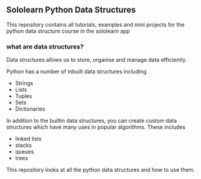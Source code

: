 ## Sololearn Python Data Structures

This repository contains all tutorials, examples and mini projects for the python data structure course in the sololearn app

### what are data structures?
Data structures allows us to store, organise and manage data efficiently.

Python has a number of inbuilt data structures including
* Strings
* Lists
* Tuples
* Sets
* Dictionaries

In addition to the builtin data structures, you can create custom data structures which have many uses in popular algorithms. These includes
* linked lists
* stacks
* queues
* trees

This repository looks at all the python data structures and how to use them.
